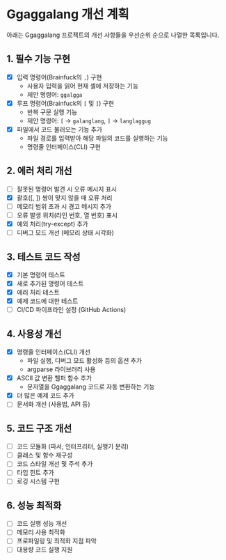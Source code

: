 # Ggaggalang 개선 계획

아래는 Ggaggalang 프로젝트의 개선 사항들을 우선순위 순으로 나열한 목록입니다.

## 1. 필수 기능 구현
- [x] 입력 명령어(Brainfuck의 `,`) 구현
  - 사용자 입력을 읽어 현재 셀에 저장하는 기능
  - 제안 명령어: `ggalgga`
- [x] 루프 명령어(Brainfuck의 `[` 및 `]`) 구현
  - 반복 구문 실행 기능
  - 제안 명령어: `[` → `galanglang`, `]` → `langlaggug`
- [x] 파일에서 코드 불러오는 기능 추가
  - 파일 경로를 입력받아 해당 파일의 코드를 실행하는 기능
  - 명령줄 인터페이스(CLI) 구현

## 2. 에러 처리 개선
- [ ] 잘못된 명령어 발견 시 오류 메시지 표시
- [x] 괄호([, ]) 쌍이 맞지 않을 때 오류 처리
- [ ] 메모리 범위 초과 시 경고 메시지 추가
- [ ] 오류 발생 위치(라인 번호, 열 번호) 표시
- [x] 예외 처리(try-except) 추가
- [ ] 디버그 모드 개선 (메모리 상태 시각화)

## 3. 테스트 코드 작성
- [x] 기본 명령어 테스트
- [x] 새로 추가된 명령어 테스트
- [x] 에러 처리 테스트 
- [x] 예제 코드에 대한 테스트
- [ ] CI/CD 파이프라인 설정 (GitHub Actions)

## 4. 사용성 개선
- [x] 명령줄 인터페이스(CLI) 개선
  - 파일 실행, 디버그 모드 활성화 등의 옵션 추가
  - argparse 라이브러리 사용
- [x] ASCII 값 변환 헬퍼 함수 추가
  - 문자열을 Ggaggalang 코드로 자동 변환하는 기능
- [x] 더 많은 예제 코드 추가
- [ ] 문서화 개선 (사용법, API 등)

## 5. 코드 구조 개선
- [ ] 코드 모듈화 (파서, 인터프리터, 실행기 분리)
- [ ] 클래스 및 함수 재구성
- [ ] 코드 스타일 개선 및 주석 추가
- [ ] 타입 힌트 추가
- [ ] 로깅 시스템 구현

## 6. 성능 최적화
- [ ] 코드 실행 성능 개선
- [ ] 메모리 사용 최적화
- [ ] 프로파일링 및 최적화 지점 파악
- [ ] 대용량 코드 실행 지원